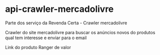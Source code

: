 # api-crawler-mercadolivre
Parte dos serviço da Revenda Certa - Crawler mercadolivre

Crawler do site mercadolivre para buscar os anúncios novos do produtos qual tem interesse e enviar para o email

Link do produto
Ranger de valor
